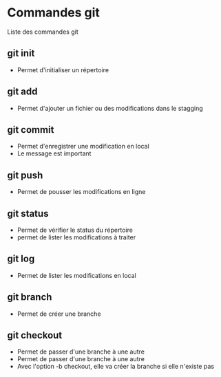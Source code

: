 # Commandes git
Liste des commandes git

## git init
- Permet d'initialiser un répertoire

## git add
- Permet d'ajouter un fichier ou des modifications dans le stagging

## git commit
- Permet  d'enregistrer une modification en local
- Le message est important

## git push
- Permet de pousser les modifications en ligne

## git status
- Permet de vérifier le status du répertoire
- permet de lister les modifications à traiter

## git log
- Permet de lister les modifications en local

## git branch
- Permet de créer une branche

## git checkout
- Permet de passer d'une branche à une autre
- Permet de passer d'une branche à une autre
- Avec l'option -b checkout, elle va créer la branche si elle n'existe pas

